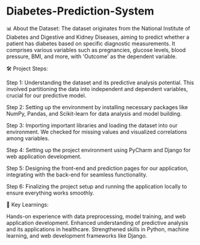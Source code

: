 # Diabetes-Prediction-System
📊 About the Dataset:
The dataset originates from the National Institute of Diabetes and Digestive and Kidney Diseases, aiming to predict whether a patient has diabetes based on specific diagnostic measurements. It comprises various variables such as pregnancies, glucose levels, blood pressure, BMI, and more, with 'Outcome' as the dependent variable.

🛠️ Project Steps:

Step 1: Understanding the dataset and its predictive analysis potential. This involved partitioning the data into independent and dependent variables, crucial for our predictive model.

Step 2: Setting up the environment by installing necessary packages like NumPy, Pandas, and Scikit-learn for data analysis and model building.

Step 3: Importing important libraries and loading the dataset into our environment. We checked for missing values and visualized correlations among variables.

Step 4: Setting up the project environment using PyCharm and Django for web application development.

Step 5: Designing the front-end and prediction pages for our application, integrating with the back-end for seamless functionality.

Step 6: Finalizing the project setup and running the application locally to ensure everything works smoothly.

🎯 Key Learnings:

Hands-on experience with data preprocessing, model training, and web application development.
Enhanced understanding of predictive analysis and its applications in healthcare.
Strengthened skills in Python, machine learning, and web development frameworks like Django.
